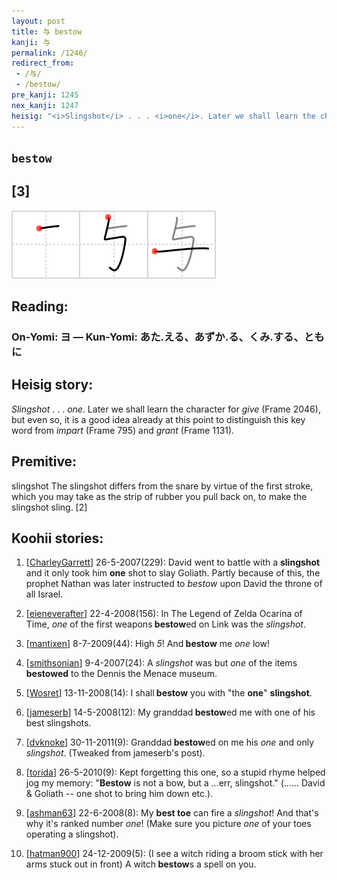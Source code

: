 ```yaml
---
layout: post
title: 与 bestow
kanji: 与
permalink: /1246/
redirect_from:
 - /与/
 - /bestow/
pre_kanji: 1245
nex_kanji: 1247
heisig: "<i>Slingshot</i> . . . <i>one</i>. Later we shall learn the character for <i>give</i> (Frame 2046), but even so, it is a good idea already at this point to distinguish this key word from <i>impart</i> (Frame 795) and <i>grant</i> (Frame 1131). slingshot The slingshot differs from the snare by virtue of the first stroke, which you may take as the strip of rubber you pull back on, to make the slingshot sling. [2]"
---
```


## `bestow`

## [3]

<div class="stroke"><img src="../images/E4B88E.png" /></div>

## Reading:

### On-Yomi: ヨ &mdash; Kun-Yomi: あた.える、あずか.る、くみ.する、ともに

## Heisig story:

<i>Slingshot</i> . . . <i>one</i>. Later we shall learn the character for <i>give</i> (Frame 2046), but even so, it is a good idea already at this point to distinguish this key word from <i>impart</i> (Frame 795) and <i>grant</i> (Frame 1131).

## Premitive:

slingshot The slingshot differs from the snare by virtue of the first stroke, which you may take as the strip of rubber you pull back on, to make the slingshot sling. [2]

## Koohii stories:

1) [<a href="http://kanji.koohii.com/profile/CharleyGarrett">CharleyGarrett</a>] 26-5-2007(229): David went to battle with a <strong>slingshot</strong> and it only took him <strong>one</strong> shot to slay Goliath. Partly because of this, the prophet Nathan was later instructed to <em>bestow</em> upon David the throne of all Israel.

2) [<a href="http://kanji.koohii.com/profile/eieneverafter">eieneverafter</a>] 22-4-2008(156): In The Legend of Zelda Ocarina of Time, <em>one</em> of the first weapons<strong> bestow</strong>ed on Link was the <em>slingshot</em>.

3) [<a href="http://kanji.koohii.com/profile/mantixen">mantixen</a>] 8-7-2009(44): High <em>5</em>! And<strong> bestow</strong> me <em>one</em> low!

4) [<a href="http://kanji.koohii.com/profile/smithsonian">smithsonian</a>] 9-4-2007(24): A <em>slingshot</em> was but <em>one</em> of the items <strong>bestowed</strong> to the Dennis the Menace museum.

5) [<a href="http://kanji.koohii.com/profile/Wosret">Wosret</a>] 13-11-2008(14): I shall<strong> bestow</strong> you with &quot;the <strong>one</strong>&quot; <strong>slingshot</strong>.

6) [<a href="http://kanji.koohii.com/profile/jameserb">jameserb</a>] 14-5-2008(12): My granddad<strong> bestow</strong>ed me with one of his best slingshots.

7) [<a href="http://kanji.koohii.com/profile/dvknoke">dvknoke</a>] 30-11-2011(9): Granddad<strong> bestow</strong>ed on me his <em>one</em> and only <em>slingshot</em>. (Tweaked from jameserb&#039;s post).

8) [<a href="http://kanji.koohii.com/profile/torida">torida</a>] 26-5-2010(9): Kept forgetting this one, so a stupid rhyme helped jog my memory: &quot;<strong>Bestow</strong> is not a bow, but a ...err, slingshot.&quot; (...... David &amp; Goliath -- one shot to bring him down etc.).

9) [<a href="http://kanji.koohii.com/profile/ashman63">ashman63</a>] 22-6-2008(8): My <strong>best toe</strong> can fire a <em>slingshot</em>! And that&#039;s why it&#039;s ranked number <em>one</em>! (Make sure you picture <em>one</em> of your toes operating a slingshot).

10) [<a href="http://kanji.koohii.com/profile/hatman900">hatman900</a>] 24-12-2009(5): (I see a witch riding a broom stick with her arms stuck out in front) A witch<strong> bestow</strong>s a spell on you.
